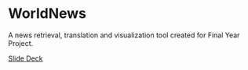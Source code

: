 # WorldNews

A news retrieval, translation and visualization tool created for Final Year Project.

[Slide Deck](https://github.com/vrajaraj95/WorldNews/blob/master/How%20The%20World%20Views%20Itself.pdf)
